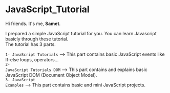 # JavaScript_Tutorial

Hi friends. It's me, <b>Samet</b>.

I prepared a simple JavaScript tutorial for you. You can learn Javascript basicly through these tutorial.<br>
The tutorial has 3 parts.

<code>1- JavaScript Tutorials</code>      --> This part contains basic JavaScript events like If-else loops, operators...<br>
<code>2- JavaScript Tutorials DOM</code>  --> This part contains and explains basic JavaScript DOM (Document Object Model).<br>
<code>3- JavaScript Examples</code>       --> This part contains basic and mini JavaScript projects. 
